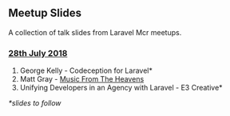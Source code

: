 ## Meetup Slides

A collection of talk slides from Laravel Mcr meetups.

### [28th July 2018](july-2018)

1. George Kelly - Codeception for Laravel*
2. Matt Gray - [Music From The Heavens](https://slides.com/mattgrayisok/music-from-the-heavens#/7)
3. Unifying Developers in an Agency with Laravel - E3 Creative*

_*slides to follow_
